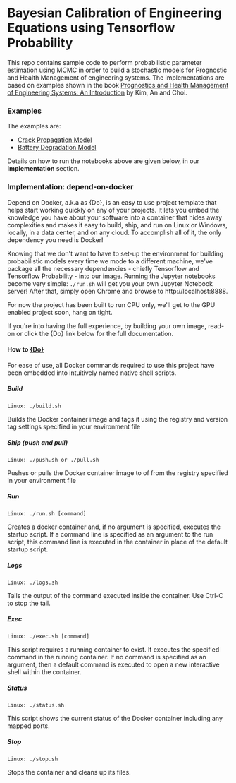 # Bayesian Calibration of Engineering Equations using Tensorflow Probability

This repo contains sample code to perform probabilistic parameter estimation using MCMC in order to build a stochastic models for Prognostic and Health Management of engineering systems. The implementations are based on examples shown in the book [Prognostics and Health Management of Engineering Systems: An Introduction](https://books.google.com/books?id=pv9RDQAAQBAJ&lpg=PR3&dq=prognostics%20and%20health%20management%20of%20engineering%20systems&pg=PR3#v=onepage&q=prognostics%20and%20health%20management%20of%20engineering%20systems&f=false) by Kim, An and Choi. 

### Examples

The examples are:
- [Crack Propagation Model](https://github.com/bhgedigital/bayesian_calibration/blob/master/notebooks/Simple_Probabilistic_Crack_Growth_Model_logY.ipynb)
- [Battery Degradation Model](https://github.com/bhgedigital/bayesian_calibration/blob/master/notebooks/Simple_Probabilistic_Battery_degradation_example.ipynb)

Details on how to run the notebooks above are given below, in our __Implementation__ section.

### Implementation: depend-on-docker

Depend on Docker, a.k.a as {Do},  is an easy to use project template that helps start working quickly on any of your projects. It lets you embed the knowledge you have about your software into a container that hides away complexities and makes it easy to build, ship, and run on Linux or Windows, locally, in a data center, and on any cloud. To accomplish all of it, the only dependency you need is Docker!

Knowing that we don't want to have to set-up the environment for building probabilistic models every time we mode to a different machine, we've package all the necessary dependencies - chiefly Tensorflow and Tensorflow Probability - into our image. Running the Jupyter notebooks become very simple: `./run.sh` will get you your own Jupyter Notebook server! After that, simply open Chrome and browse to http://localhost:8888. 

For now the project has been built to run CPU only, we'll get to the GPU enabled project soon, hang on tight. 

If you're into having the full experience, by building your own image, read-on or click the {Do} link below for the full documentation. 

#### How to  [{Do}](https://github.com/bhgedigital/depend-on-docker)

For ease of use, all Docker commands required to use this project have been embedded into intuitively named native shell scripts.

##### Build

    Linux: ./build.sh 

Builds the Docker container image and tags it using the registry and version tag settings specified in your environment file

##### Ship (push and pull)

    Linux: ./push.sh or ./pull.sh 

Pushes or pulls the Docker container image to of from the registry specified in your environment file

##### Run

    Linux: ./run.sh [command] 

Creates a docker container and, if no argument is specified, executes the startup script. If a command line is specified as an argument to the run script, this command line is executed in the container in place of the default startup script.

##### Logs

    Linux: ./logs.sh 

Tails the output of the command executed inside the container. Use Ctrl-C to stop the tail.

##### Exec

    Linux: ./exec.sh [command] 

This script requires a running container to exist. It executes the specified command in the running container. If no command is specified as an argument, then a default command is executed to open a new interactive shell within the container.

##### Status

    Linux: ./status.sh 

This script shows the current status of the Docker container including any mapped ports.

##### Stop

    Linux: ./stop.sh 

Stops the container and cleans up its files.

